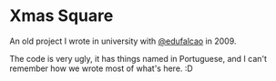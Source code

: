 # Xmas Square

An old project I wrote in university with [@edufalcao](https://github.com/edufalcao) in 2009.

The code is very ugly, it has things named in Portuguese, and I can't remember how we wrote most of what's here. :D

